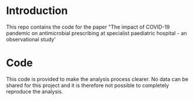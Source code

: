 # Introduction
This repo contains the code for the paper "The impact of  COVID-19 pandemic on antimicrobial prescribing at specialist paediatric hospital - an observational study'


# Code

This code is provided to make the analysis process clearer. No data can be shared for this project and it is therefore not possible to completely reproduce the analysis. 

